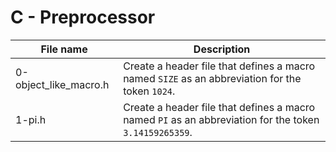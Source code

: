 # C - Preprocessor

| File name             | Description                                                                                            |
| --------------------- | ------------------------------------------------------------------------------------------------------ |
| 0-object_like_macro.h | Create a header file that defines a macro named `SIZE` as an abbreviation for the token `1024`.        |
| 1-pi.h                | Create a header file that defines a macro named `PI` as an abbreviation for the token `3.14159265359`. |
